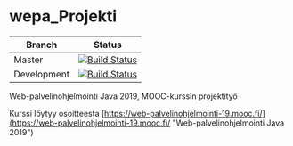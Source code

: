 # wepa_Projekti  

| Branch        | Status        |
| ------------- |:-------------:|
| Master      | [![Build Status](https://travis-ci.org/PhanaThor/wepa_Projekti.svg?branch=master)](https://travis-ci.org/PhanaThor/wepa_Projekti) |
| Development      | [![Build Status](https://travis-ci.org/PhanaThor/wepa_Projekti.svg?branch=development)](https://travis-ci.org/PhanaThor/wepa_Projekti) |


Web-palvelinohjelmointi Java 2019, MOOC-kurssin projektityö  

Kurssi löytyy osoitteesta [https://web-palvelinohjelmointi-19.mooc.fi/](https://web-palvelinohjelmointi-19.mooc.fi/ "Web-palvelinohjelmointi Java 2019")
